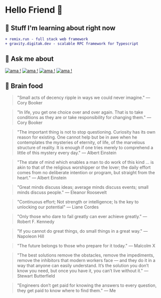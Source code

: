 # Hello Friend 👋

## 🌱 Stuff I'm learning about right now

```diff
+ remix.run - full stack web framework
+ gravity.digitak.dev - scalable RPC framework for Typescript
```

## 💬 Ask me about

[![ama !](https://img.shields.io/badge/🌐-web_dev-blue)](https://GitHub.com/cold-logic/cold-logic)
[![ama !](https://img.shields.io/badge/🎮-video_games-blue)](https://GitHub.com/cold-logic/cold-logic)
[![ama !](https://img.shields.io/badge/🧠-emotional_intelligence-blue)](https://GitHub.com/cold-logic/cold-logic)
[![ama !](https://img.shields.io/badge/🥓-bacon_receipes-red)](https://GitHub.com/cold-logic/cold-logic)

## 🤔 Brain food

> "Small acts of decency ripple in ways we could never imagine." ― Cory Booker

> "In life, you get one choice over and over again. That is to take conditions as they are or take responsibility for changing them." ― Cory Booker

> "The important thing is not to stop questioning. Curiosity has its own reason for existing. One cannot help but be in awe when he contemplates the mysteries of eternity, of life, of the marvelous structure of reality. It is enough if one tries merely to comprehend a little of this mystery every day." ― Albert Einstein

> "The state of mind which enables a man to do work of this kind ... is akin to that of the religious worshipper or the lover; the daily effort comes from no deliberate intention or program, but straight from the heart."  ― Albert Einstein

> "Great minds discuss ideas; average minds discuss events; small minds discuss people." ― Eleanor Roosevelt

> "Continuous effort; Not strength or intelligence; Is the key to unlocking our potential" — Liane Cordes

> "Only those who dare to fail greatly can ever achieve greatly." — Robert F. Kennedy

> "If you cannot do great things, do small things in a great way." ― Napoleon Hill

> "The future belongs to those who prepare for it today." — Malcolm X

> "The best solutions remove the obstacles, remove the impediments, remove the inhibitors that modern workers face — and they do it in a way that anyone can easily understand. It’s the solution you don’t know you need, but once you have it, you can’t live without it." — Stewart Butterfield

> "Engineers don’t get paid for knowing the answers to every question, they get paid to know where to find them." ― Me

<!--
**cold-logic/cold-logic** is a ✨ _special_ ✨ repository because its `README.md` (this file) appears on your GitHub profile.

Here are some ideas to get you started:

- 🔭 I’m currently working on ...
- 🌱 I’m currently learning ...
- 👯 I’m looking to collaborate on ...
- 🤔 I’m looking for help with ...
- 💬 Ask me about ...
- 📫 How to reach me: ...
- 😄 Pronouns: ...
- ⚡ Fun fact: ...

```diff
- text in red
+ text in green
! text in orange
# text in gray
@@ text in purple (and bold)@@
```

-->
